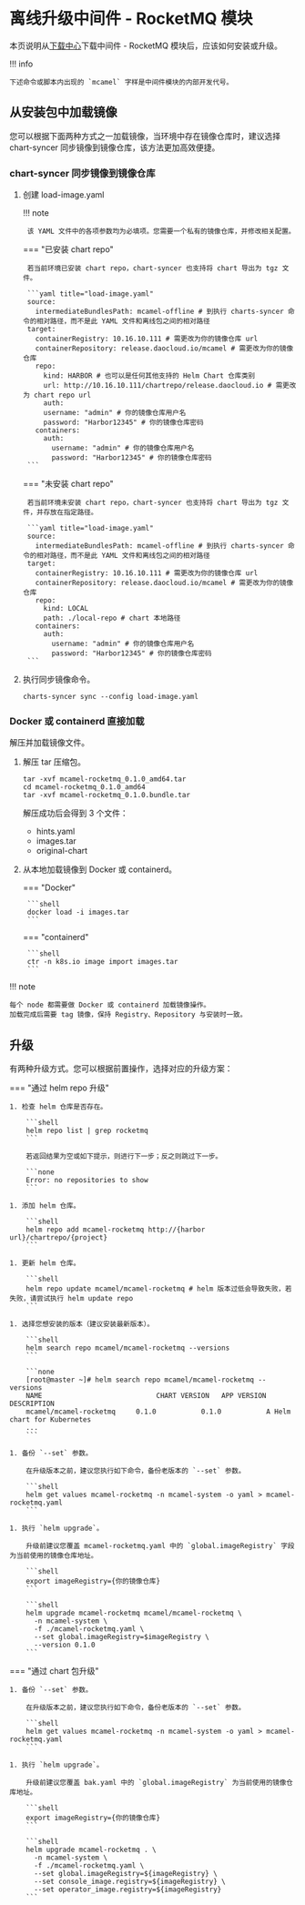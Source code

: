 # 离线升级中间件 - RocketMQ 模块

本页说明从[下载中心](../../../download/index.md)下载中间件 - RocketMQ 模块后，应该如何安装或升级。

!!! info

    下述命令或脚本内出现的 `mcamel` 字样是中间件模块的内部开发代号。

## 从安装包中加载镜像

您可以根据下面两种方式之一加载镜像，当环境中存在镜像仓库时，建议选择 chart-syncer 同步镜像到镜像仓库，该方法更加高效便捷。

### chart-syncer 同步镜像到镜像仓库

1. 创建 load-image.yaml

    !!! note  

        该 YAML 文件中的各项参数均为必填项。您需要一个私有的镜像仓库，并修改相关配置。

    === "已安装 chart repo"

        若当前环境已安装 chart repo，chart-syncer 也支持将 chart 导出为 tgz 文件。

        ```yaml title="load-image.yaml"
        source:
          intermediateBundlesPath: mcamel-offline # 到执行 charts-syncer 命令的相对路径，而不是此 YAML 文件和离线包之间的相对路径
        target:
          containerRegistry: 10.16.10.111 # 需更改为你的镜像仓库 url
          containerRepository: release.daocloud.io/mcamel # 需更改为你的镜像仓库
          repo:
            kind: HARBOR # 也可以是任何其他支持的 Helm Chart 仓库类别
            url: http://10.16.10.111/chartrepo/release.daocloud.io # 需更改为 chart repo url
            auth:
            username: "admin" # 你的镜像仓库用户名
            password: "Harbor12345" # 你的镜像仓库密码
          containers:
            auth:
              username: "admin" # 你的镜像仓库用户名
              password: "Harbor12345" # 你的镜像仓库密码
        ```
    === "未安装 chart repo"

        若当前环境未安装 chart repo，chart-syncer 也支持将 chart 导出为 tgz 文件，并存放在指定路径。

        ```yaml title="load-image.yaml"
        source:
          intermediateBundlesPath: mcamel-offline # 到执行 charts-syncer 命令的相对路径，而不是此 YAML 文件和离线包之间的相对路径
        target:
          containerRegistry: 10.16.10.111 # 需更改为你的镜像仓库 url
          containerRepository: release.daocloud.io/mcamel # 需更改为你的镜像仓库
          repo:
            kind: LOCAL
            path: ./local-repo # chart 本地路径
          containers:
            auth:
              username: "admin" # 你的镜像仓库用户名
              password: "Harbor12345" # 你的镜像仓库密码
        ```

1. 执行同步镜像命令。

    ```shell
    charts-syncer sync --config load-image.yaml
    ```

### Docker 或 containerd 直接加载

解压并加载镜像文件。

1. 解压 tar 压缩包。

    ```shell
    tar -xvf mcamel-rocketmq_0.1.0_amd64.tar
    cd mcamel-rocketmq_0.1.0_amd64
    tar -xvf mcamel-rocketmq_0.1.0.bundle.tar
    ```

    解压成功后会得到 3 个文件：

    - hints.yaml
    - images.tar
    - original-chart

2. 从本地加载镜像到 Docker 或 containerd。

    === "Docker"

        ```shell
        docker load -i images.tar
        ```

    === "containerd"

        ```shell
        ctr -n k8s.io image import images.tar
        ```

!!! note

    每个 node 都需要做 Docker 或 containerd 加载镜像操作。
    加载完成后需要 tag 镜像，保持 Registry、Repository 与安装时一致。

## 升级

有两种升级方式。您可以根据前置操作，选择对应的升级方案：

=== "通过 helm repo 升级"

    1. 检查 helm 仓库是否存在。

        ```shell
        helm repo list | grep rocketmq
        ```

        若返回结果为空或如下提示，则进行下一步；反之则跳过下一步。

        ```none
        Error: no repositories to show
        ```

    1. 添加 helm 仓库。

        ```shell
        helm repo add mcamel-rocketmq http://{harbor url}/chartrepo/{project}
        ```

    1. 更新 helm 仓库。

        ```shell
        helm repo update mcamel/mcamel-rocketmq # helm 版本过低会导致失败，若失败，请尝试执行 helm update repo
        ```

    1. 选择您想安装的版本（建议安装最新版本）。

        ```shell
        helm search repo mcamel/mcamel-rocketmq --versions
        ```

        ```none
        [root@master ~]# helm search repo mcamel/mcamel-rocketmq --versions
        NAME                            CHART VERSION   APP VERSION     DESCRIPTION               
        mcamel/mcamel-rocketmq     0.1.0           0.1.0           A Helm chart for Kubernetes
        ...
        ```

    1. 备份 `--set` 参数。

        在升级版本之前，建议您执行如下命令，备份老版本的 `--set` 参数。

        ```shell
        helm get values mcamel-rocketmq -n mcamel-system -o yaml > mcamel-rocketmq.yaml
        ```

    1. 执行 `helm upgrade`。

        升级前建议您覆盖 mcamel-rocketmq.yaml 中的 `global.imageRegistry` 字段为当前使用的镜像仓库地址。

        ```shell
        export imageRegistry={你的镜像仓库}
        ```

        ```shell
        helm upgrade mcamel-rocketmq mcamel/mcamel-rocketmq \
          -n mcamel-system \
          -f ./mcamel-rocketmq.yaml \
          --set global.imageRegistry=$imageRegistry \
          --version 0.1.0
        ```


=== "通过 chart 包升级"

    1. 备份 `--set` 参数。

        在升级版本之前，建议您执行如下命令，备份老版本的 `--set` 参数。

        ```shell
        helm get values mcamel-rocketmq -n mcamel-system -o yaml > mcamel-rocketmq.yaml
        ```

    1. 执行 `helm upgrade`。

        升级前建议您覆盖 bak.yaml 中的 `global.imageRegistry` 为当前使用的镜像仓库地址。

        ```shell
        export imageRegistry={你的镜像仓库}
        ```

        ```shell
        helm upgrade mcamel-rocketmq . \
          -n mcamel-system \
          -f ./mcamel-rocketmq.yaml \
          --set global.imageRegistry=${imageRegistry} \
          --set console_image.registry=${imageRegistry} \ 
          --set operator_image.registry=${imageRegistry}
        ```